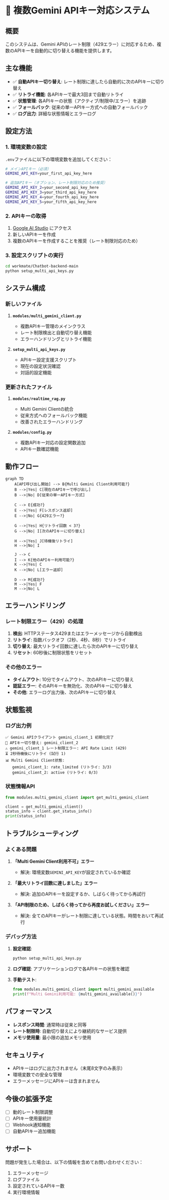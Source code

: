 # 🔄 複数Gemini APIキー対応システム

## 概要

このシステムは、Gemini APIのレート制限（429エラー）に対応するため、複数のAPIキーを自動的に切り替える機能を提供します。

## 主な機能

- ✅ **自動APIキー切り替え**: レート制限に達したら自動的に次のAPIキーに切り替え
- ✅ **リトライ機能**: 各APIキーで最大3回まで自動リトライ
- ✅ **状態管理**: 各APIキーの状態（アクティブ/制限中/エラー）を追跡
- ✅ **フォールバック**: 従来の単一APIキー方式への自動フォールバック
- ✅ **ログ出力**: 詳細な状態情報とエラーログ

## 設定方法

### 1. 環境変数の設定

`.env`ファイルに以下の環境変数を追加してください：

```bash
# メインAPIキー（必須）
GEMINI_API_KEY=your_first_api_key_here

# 追加APIキー（オプション、レート制限対応のため推奨）
GEMINI_API_KEY_2=your_second_api_key_here
GEMINI_API_KEY_3=your_third_api_key_here
GEMINI_API_KEY_4=your_fourth_api_key_here
GEMINI_API_KEY_5=your_fifth_api_key_here
```

### 2. APIキーの取得

1. [Google AI Studio](https://aistudio.google.com/app/apikey) にアクセス
2. 新しいAPIキーを作成
3. 複数のAPIキーを作成することを推奨（レート制限対応のため）

### 3. 設定スクリプトの実行

```bash
cd workmate/Chatbot-backend-main
python setup_multi_api_keys.py
```

## システム構成

### 新しいファイル

1. **`modules/multi_gemini_client.py`**
   - 複数APIキー管理のメインクラス
   - レート制限検出と自動切り替え機能
   - エラーハンドリングとリトライ機能

2. **`setup_multi_api_keys.py`**
   - APIキー設定支援スクリプト
   - 現在の設定状況確認
   - 対話的設定機能

### 更新されたファイル

1. **`modules/realtime_rag.py`**
   - Multi Gemini Clientの統合
   - 従来方式へのフォールバック機能
   - 改善されたエラーハンドリング

2. **`modules/config.py`**
   - 複数APIキー対応の設定関数追加
   - APIキー数確認機能

## 動作フロー

```mermaid
graph TD
    A[API呼び出し開始] --> B{Multi Gemini Client利用可能?}
    B -->|Yes| C[現在のAPIキーで呼び出し]
    B -->|No| D[従来の単一APIキー方式]
    
    C --> E{成功?}
    E -->|Yes| F[レスポンス返却]
    E -->|No| G{429エラー?}
    
    G -->|Yes| H{リトライ回数 < 3?}
    G -->|No| I[次のAPIキーに切り替え]
    
    H -->|Yes| J[待機後リトライ]
    H -->|No| I
    
    J --> C
    I --> K{他のAPIキー利用可能?}
    K -->|Yes| C
    K -->|No| L[エラー返却]
    
    D --> M{成功?}
    M -->|Yes| F
    M -->|No| L
```

## エラーハンドリング

### レート制限エラー（429）の処理

1. **検出**: HTTPステータス429またはエラーメッセージから自動検出
2. **リトライ**: 指数バックオフ（2秒、4秒、8秒）でリトライ
3. **切り替え**: 最大リトライ回数に達したら次のAPIキーに切り替え
4. **リセット**: 60秒後に制限状態をリセット

### その他のエラー

- **タイムアウト**: 10分でタイムアウト、次のAPIキーに切り替え
- **認証エラー**: そのAPIキーを無効化、次のAPIキーに切り替え
- **その他**: エラーログ出力後、次のAPIキーに切り替え

## 状態監視

### ログ出力例

```
✅ Gemini APIクライアント gemini_client_1 初期化完了
🔄 APIキー切り替え: gemini_client_2
⚠️ gemini_client_1 レート制限エラー: API Rate Limit (429)
⏳ 2秒待機後にリトライ (試行 1)
📊 Multi Gemini Client状態:
   gemini_client_1: rate_limited (リトライ: 3/3)
   gemini_client_2: active (リトライ: 0/3)
```

### 状態情報API

```python
from modules.multi_gemini_client import get_multi_gemini_client

client = get_multi_gemini_client()
status_info = client.get_status_info()
print(status_info)
```

## トラブルシューティング

### よくある問題

1. **「Multi Gemini Client利用不可」エラー**
   - 解決: 環境変数`GEMINI_API_KEY`が設定されているか確認

2. **「最大リトライ回数に達しました」エラー**
   - 解決: 追加のAPIキーを設定するか、しばらく待ってから再試行

3. **「API制限のため、しばらく待ってから再度お試しください」エラー**
   - 解決: 全てのAPIキーがレート制限に達している状態。時間をおいて再試行

### デバッグ方法

1. **設定確認**:
   ```bash
   python setup_multi_api_keys.py
   ```

2. **ログ確認**: アプリケーションログで各APIキーの状態を確認

3. **手動テスト**:
   ```python
   from modules.multi_gemini_client import multi_gemini_available
   print(f"Multi Gemini利用可能: {multi_gemini_available()}")
   ```

## パフォーマンス

- **レスポンス時間**: 通常時は従来と同等
- **レート制限時**: 自動切り替えにより継続的なサービス提供
- **メモリ使用量**: 最小限の追加メモリ使用

## セキュリティ

- APIキーはログに出力されません（末尾8文字のみ表示）
- 環境変数での安全な管理
- エラーメッセージにAPIキーは含まれません

## 今後の拡張予定

- [ ] 動的レート制限調整
- [ ] APIキー使用量統計
- [ ] Webhook通知機能
- [ ] 自動APIキー追加機能

## サポート

問題が発生した場合は、以下の情報を含めてお問い合わせください：

1. エラーメッセージ
2. ログファイル
3. 設定されているAPIキー数
4. 実行環境情報